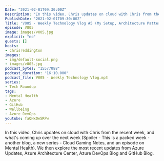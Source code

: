 ```yaml
---
Date: "2021-02-01T09:30:00Z"
Description: "In this video, Chris updates on cloud with Chris from the recent week, and what's coming up over the next week (Spoiler - This is a packed week - another blog, a new series - Cloud Gaming Notes, and an episode on Mental Health). We then explore the most recent updates from Azure Updates, Azure Architecture Center, Azure DevOps Blog and GitHub Blog."
PublishDate: "2021-02-01T09:30:00Z"
Title: 'V005 - Weekly Technology Vlog #5 (My Setup, Architecture Patterns, Mental Health and NEWS)'
episode: V005
image: images/v005.jpg
explicit: "no"
guests: []
hosts:
- chrisreddington
images:
- img/default-social.png
- images/v005.jpg
podcast_bytes: "15577088"
podcast_duration: "16:10.000"
podcast_file: V005 - Weekly Technology Vlog.mp3
series:
- Tech Roundup
tags:
- Mental Health
- Azure
- GitHub
- Wellbeing
- Azure DevOps
youtube: faQNxOeSRPw
---
```

In this video, Chris updates on cloud with Chris from the recent week, and what's coming up over the next week (Spoiler - This is a packed week - another blog, a new series - Cloud Gaming Notes, and an episode on Mental Health). We then explore the most recent updates from Azure Updates, Azure Architecture Center, Azure DevOps Blog and GitHub Blog.
